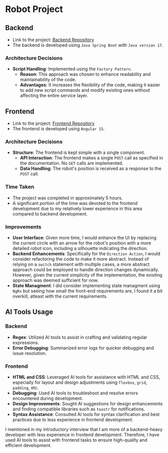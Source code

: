 # Robot Project

## Backend
* Link to the project: [Backend Repository](https://github.com/mhdzaid/Pilot)
* The backend is developed using `Java Spring Boot` with `Java version 17`.

### Architecture Decisions
* **Script Handling**: Implemented using the `Factory Pattern`.
  * **Reason**: This approach was chosen to enhance readability and maintainability of the code.
  * **Advantages**: It increases the flexibility of the code, making it easier to add new script commands and modify existing ones without affecting the entire service layer.

## Frontend
* Link to the project: [Frontend Repository](https://github.com/mhdzaid/PilotUI)
* The frontend is developed using `Angular 15`.

### Architecture Decisions
* **Structure**: The frontend is kept simple with a single component.
  * **API Interaction**: The frontend makes a single `POST` call as specified in the documentation. No `GET` calls are implemented.
  * **Data Handling**: The robot's position is received as a response to the `POST` call.

### Time Taken
* The project was completed in approximately 5 hours.
* A significant portion of the time was devoted to the frontend development due to my relatively lower experience in this area compared to backend development.

### Improvements
* **User Interface**: Given more time, I would enhance the UI by replacing the current circle with an arrow for the robot's position with a more detailed robot icon, including a silhouette indicating the direction.
* **Backend Enhancements**: Specifically for the `Direction Action`, I would consider refactoring the code to make it more abstract. Instead of relying on a `switch` statement with multiple cases, a more abstract approach could be employed to handle direction changes dynamically. However, given the current simplicity of the implementation, the existing approach was deemed sufficient for now.
* **State Managment**: I did consider implementing state managment using `NgRx` but seeing how small the front-end requirements are, I found it a bit overkill, atleast with the current requirements. 

## AI Tools Usage

### Backend
* **Regex**: Utilized AI tools to assist in crafting and validating regular expressions.
* **Error Debugging**: Summarized error logs for quicker debugging and issue resolution.

### Frontend
* **HTML and CSS**: Leveraged AI tools for assistance with HTML and CSS, especially for layout and design adjustments using `flexbox`, `grid`, `padding`, etc.
* **Debugging**: Used AI tools to troubleshoot and resolve errors encountered during development.
* **Design Improvements**: Sought AI suggestions for design enhancements and finding compatible libraries such as `toastr` for notifications.
* **Syntax Assistance**: Consulted AI tools for syntax clarification and best practices due to less experience in frontend development.

I mentioned in my introductory interview that I am more of a backend-heavy developer with less experience in frontend development. Therefore, I have used AI tools to assist with frontend tasks to ensure high-quality and efficient development.

